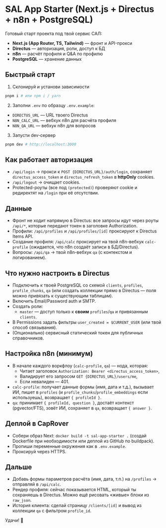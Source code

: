 # SAL App Starter (Next.js + Directus + n8n + PostgreSQL)

Готовый старт проекта под твой сервис САЛ:

- **Next.js (App Router, TS, Tailwind)** — фронт и API-прокси
- **Directus** — авторизация, роли, доступ к БД
- **n8n** — расчёт профиля и Q&A по профилю
- **PostgreSQL** — хранение данных

## Быстрый старт

1) Склонируй и установи зависимости
```bash
pnpm i # или npm i / yarn
```

2) Заполни `.env` по образцу `.env.example`:
- `DIRECTUS_URL` — URL твоего Directus
- `N8N_CALC_URL` — вебхук n8n для расчёта профиля
- `N8N_QA_URL` — вебхук n8n для вопросов

3) Запусти dev-сервер
```bash
pnpm dev # http://localhost:3000
```

## Как работает авторизация

- `/api/login` → прокси к `POST {DIRECTUS_URL}/auth/login`, сохраняет `directus_access_token` и `directus_refresh_token` в **httpOnly** cookies.
- `/api/logout` → очищает cookies.
- Protected-роуты (все под `(protected)`) проверяют cookie и редиректят на `/login` при её отсутствии.

## Данные

- Фронт не ходит напрямую в Directus: все запросы идут через роуты `/api/*`, которые передают токен в заголовке Authorization.
- Профили: `/api/profiles` и `/api/profiles/[id]` проксируют к Directus Items API.
- Создание профиля: `/api/calc` проксирует на твой n8n-вебхук `calc-profile` (ожидается, что n8n создаёт записи в БД/Directus).
- Вопросы: `/api/qa` → твой n8n-вебхук `qa` (с контекстом и логированием).

## Что нужно настроить в Directus

- Подключить к твоей PostgreSQL со схемой `clients`, `profiles`, `profile_chunks`, `qa` (или создать коллекции прямо в Directus — поля можно привязать к существующим таблицам).
- Включить Email/Password auth и SMTP.
- Создать роли:
  - `master` — доступ только к **своим** `profiles`/`qa` и привязанным `clients`.
- В Permissions задать фильтры `user_created = $CURRENT_USER` (или твой способ связывания).
- (Опционально) сервисный статический токен для публичных справочников.

## Настройка n8n (минимум)

- В начале каждого воркфлоу (`calc-profile`, `qa`) — нода, которая:
  - Читает заголовок `Authorization: Bearer <directus_access_token>`,
  - Валидирует его запросом `GET {DIRECTUS_URL}/users/me`,
  - Если невалиден — 401.
- `calc-profile`: получает данные формы (имя, дата и т.д.), вызывает ИИ, пишет в `profiles` (и `profile_chunks`/`profile_embeddings` если используешь), возвращает `{ profileId }`.
- `qa`: принимает `{ profileId, question }`, достаёт контекст (pgvector/FTS), зовёт ИИ, сохраняет в `qa`, возвращает `{ answer }`.

## Деплой в CapRover

- Собери образ Next: `docker build -t sal-app-starter .` (создай Dockerfile при необходимости или деплой из GitHub по buildpack).
- Пропиши переменные окружения как в `.env.example`.
- Проксируй через HTTPS.

## Дальше

- Добавь формы параметров расчёта (имя, дата, т.п.) на `/profiles` → отправляй в `/api/calc`.
- Рендер профиля: сейчас показывается HTML, который ты сохраняешь в Directus. Можно ещё рисовать «живые» блоки из `raw_json`.
- История клиента: сделай страницу `/clients/[id]` и вывод из коллекции `qa` с фильтром `profile_id`.

Удачи! 🚀
